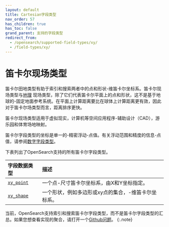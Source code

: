 ```yaml
---
layout: default
title: Cartesian字段类型
nav_order: 57
has_children: true
has_toc: false
grand_parent: 支持的字段类型
redirect_from:
  - /opensearch/supported-field-types/xy/
  - /field-types/xy/
---
```


# 笛卡尔现场类型

笛卡尔田地类型有助于索引和搜索两者中的点和形状-维笛卡尔坐标系。笛卡尔现场类型与[地理]({{site.url}}{{site.baseurl}}/opensearch/supported-field-types/geographic/) 现场类型，除了它们代表笛卡尔平面上的点和形状，这不是基于地球的-固定地面参考系统。在平面上计算距离要比在球体上计算距离更有效，因此对于笛卡尔场类型而言，距离排序更快。

笛卡尔现场类型适用于虚拟现实，计算机等空间应用程序-辅助设计（CAD），游乐园和体育场地映射。

笛卡尔字段类型的坐标是单一的-精密浮动-点值。有关浮动范围和精度的信息-点值，请参阅[数字字段类型]({{site.url}}{{site.baseurl}}/opensearch/supported-field-types/numeric/)。

下表列出了OpenSearch支持的所有笛卡尔字段类型。

字段数据类型| 描述
:--- | :---  
[`xy_point`]({{site.url}}{{site.baseurl}}/opensearch/supported-field-types/xy-point/) | 一个点-尺寸笛卡尔坐标系，由X和Y坐标指定。
[`xy_shape`]({{site.url}}{{site.baseurl}}/opensearch/supported-field-types/xy-shape/) | 一个形状，例如多边形或xy点的集合，-维笛卡尔坐标系。

当前，OpenSearch支持索引和搜索笛卡尔字段类型，而不是笛卡尔字段类型的汇总。如果您想查看实现的聚合，请打开一个[Github问题](https://github.com/opensearch-project/geospatial)。
{:.note}

